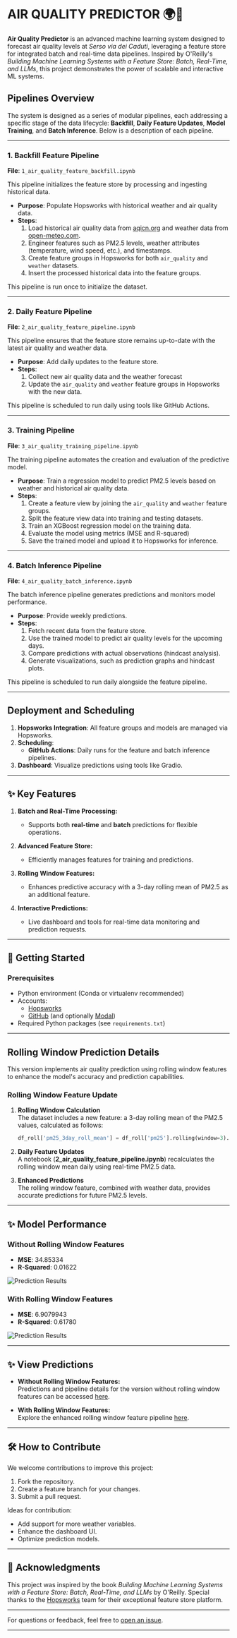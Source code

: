# AIR QUALITY PREDICTOR 🌍💨  

**Air Quality Predictor** is an advanced machine learning system designed to forecast air quality levels at *Serso via dei Caduti*, leveraging a feature store for integrated batch and real-time data pipelines. Inspired by O'Reilly's *Building Machine Learning Systems with a Feature Store: Batch, Real-Time, and LLMs*, this project demonstrates the power of scalable and interactive ML systems.

## Pipelines Overview

The system is designed as a series of modular pipelines, each addressing a specific stage of the data lifecycle: **Backfill**, **Daily Feature Updates**, **Model Training**, and **Batch Inference**. Below is a description of each pipeline.

---

### 1. Backfill Feature Pipeline
**File**: `1_air_quality_feature_backfill.ipynb`

This pipeline initializes the feature store by processing and ingesting historical data.

- **Purpose**: Populate Hopsworks with historical weather and air quality data.
- **Steps**:
  1. Load historical air quality data from [aqicn.org](https://aqicn.org) and weather data from [open-meteo.com](https://open-meteo.com).
  2. Engineer features such as PM2.5 levels, weather attributes (temperature, wind speed, etc.), and timestamps.
  3. Create feature groups in Hopsworks for both `air_quality` and `weather` datasets.
  4. Insert the processed historical data into the feature groups.

This pipeline is run once to initialize the dataset.

---

### 2. Daily Feature Pipeline
**File**: `2_air_quality_feature_pipeline.ipynb`

This pipeline ensures that the feature store remains up-to-date with the latest air quality and weather data.

- **Purpose**: Add daily updates to the feature store.
- **Steps**:
  1. Collect new air quality data and the weather forecast
  2. Update the `air_quality` and `weather` feature groups in Hopsworks with the new data.

This pipeline is scheduled to run daily using tools like GitHub Actions.

---

### 3. Training Pipeline
**File**: `3_air_quality_training_pipeline.ipynb`

The training pipeline automates the creation and evaluation of the predictive model.

- **Purpose**: Train a regression model to predict PM2.5 levels based on weather and historical air quality data.
- **Steps**:
  1. Create a feature view by joining the `air_quality` and `weather` feature groups.
  2. Split the feature view data into training and testing datasets.
  3. Train an XGBoost regression model on the training data.
  4. Evaluate the model using metrics (MSE and R-squared)
  5. Save the trained model and upload it to Hopsworks for inference.


---

### 4. Batch Inference Pipeline
**File**: `4_air_quality_batch_inference.ipynb`

The batch inference pipeline generates predictions and monitors model performance.

- **Purpose**: Provide weekly predictions.
- **Steps**:
  1. Fetch recent data from the feature store.
  2. Use the trained model to predict air quality levels for the upcoming days.
  3. Compare predictions with actual observations (hindcast analysis).
  4. Generate visualizations, such as prediction graphs and hindcast plots.

This pipeline is scheduled to run daily alongside the feature pipeline.

---

## Deployment and Scheduling

1. **Hopsworks Integration**: All feature groups and models are managed via Hopsworks.
2. **Scheduling**: 
   - **GitHub Actions**: Daily runs for the feature and batch inference pipelines.
3. **Dashboard**: Visualize predictions using tools like Gradio.

---

## ✨ Key Features  

1. **Batch and Real-Time Processing:**  
   - Supports both **real-time** and **batch** predictions for flexible operations.  

2. **Advanced Feature Store:**  
   - Efficiently manages features for training and predictions.
     
3. **Rolling Window Features:**  
   - Enhances predictive accuracy with a 3-day rolling mean of PM2.5 as an additional feature.  

4. **Interactive Predictions:**  
   - Live dashboard and tools for real-time data monitoring and prediction requests.  

---

## 🚀 Getting Started  

### Prerequisites
- Python environment (Conda or virtualenv recommended)
- Accounts:
  - [Hopsworks](https://app.hopsworks.ai)
  - [GitHub](https://github.com) (and optionally [Modal](https://modal.com))
- Required Python packages (see `requirements.txt`)

---

## Rolling Window Prediction Details  

This version implements air quality prediction using rolling window features to enhance the model's accuracy and prediction capabilities.  

### Rolling Window Feature Update  

1. **Rolling Window Calculation**  
   The dataset includes a new feature: a 3-day rolling mean of the PM2.5 values, calculated as follows:  
   ```python
   df_roll['pm25_3day_roll_mean'] = df_roll['pm25'].rolling(window=3).mean()
   ```

2. **Daily Feature Updates**  
   A notebook (**2_air_quality_feature_pipeline.ipynb**) recalculates the rolling window mean daily using real-time PM2.5 data.  

3. **Enhanced Predictions**  
   The rolling window feature, combined with weather data, provides accurate predictions for future PM2.5 levels.  

---

## ✨ Model Performance  

### Without Rolling Window Features  

- **MSE**: 34.85334  
- **R-Squared**: 0.01622  

![Prediction Results](Standard_Results.jpg)  

### With Rolling Window Features  

- **MSE**: 6.9079943  
- **R-Squared**: 0.61780  

![Prediction Results](RollingWindow_Results.jpg)  

---

## ✨ View Predictions  

- **Without Rolling Window Features:**  
   Predictions and pipeline details for the version without rolling window features can be accessed [here](https://jacopodallafior.github.io/Air_quality/air-quality/).  

- **With Rolling Window Features:**  
   Explore the enhanced rolling window feature pipeline [here](https://jacopodallafior.github.io/Air_Quality_Rolling_Window/air-quality/).  

---

## 🛠 How to Contribute  

We welcome contributions to improve this project:  
1. Fork the repository.  
2. Create a feature branch for your changes.  
3. Submit a pull request.  

Ideas for contribution:  
- Add support for more weather variables.  
- Enhance the dashboard UI.  
- Optimize prediction models.  

---

## 🤝 Acknowledgments  

This project was inspired by the book *Building Machine Learning Systems with a Feature Store: Batch, Real-Time, and LLMs* by O'Reilly. Special thanks to the [Hopsworks](https://www.hopsworks.ai/) team for their exceptional feature store platform.  

---

For questions or feedback, feel free to [open an issue](https://github.com/Grandediw/air-quality-prediction/issues).  

--- 
